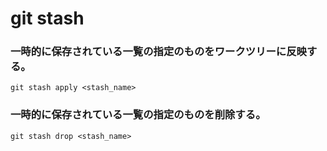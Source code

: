 git stash
=========

### 一時的に保存されている一覧の指定のものをワークツリーに反映する。

    git stash apply <stash_name>


### 一時的に保存されている一覧の指定のものを削除する。

    git stash drop <stash_name>

